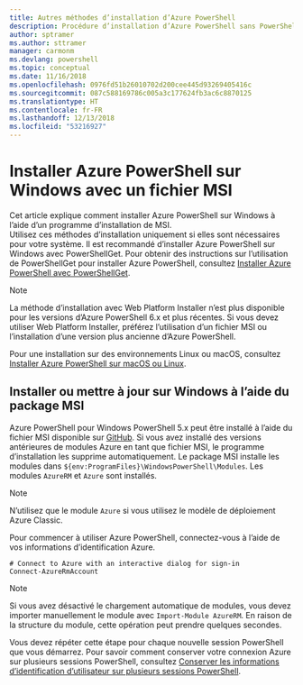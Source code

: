 ```yaml
---
title: Autres méthodes d’installation d’Azure PowerShell
description: Procédure d’installation d’Azure PowerShell sans PowerShellGet à l’aide d’un fichier MSI
author: sptramer
ms.author: sttramer
manager: carmonm
ms.devlang: powershell
ms.topic: conceptual
ms.date: 11/16/2018
ms.openlocfilehash: 0976fd51b26010702d200cee445d93269405416c
ms.sourcegitcommit: 087c588169786c005a3c177624fb3ac6c8870125
ms.translationtype: HT
ms.contentlocale: fr-FR
ms.lasthandoff: 12/13/2018
ms.locfileid: "53216927"
---
```

# <a name="install-azure-powershell-on-windows-with-msi"></a>Installer Azure PowerShell sur Windows avec un fichier MSI

Cet article explique comment installer Azure PowerShell sur Windows à l’aide d’un programme d’installation de MSI.  
Utilisez ces méthodes d’installation uniquement si elles sont nécessaires pour votre système. Il est recommandé d’installer Azure PowerShell sur Windows avec PowerShellGet. Pour obtenir des instructions sur l’utilisation de PowerShellGet pour installer Azure PowerShell, consultez [Installer Azure PowerShell avec PowerShellGet](install-azurerm-ps.md).

> [!NOTE]
> La méthode d’installation avec Web Platform Installer n’est plus disponible pour les versions d’Azure PowerShell 6.x et plus récentes. Si vous devez utiliser Web Platform Installer, préférez l’utilisation d’un fichier MSI ou l’installation d’une version plus ancienne d’Azure PowerShell.

Pour une installation sur des environnements Linux ou macOS, consultez [Installer Azure PowerShell sur macOS ou Linux](install-azurermps-maclinux.md).

## <a name="install-or-update-on-windows-using-the-msi-package"></a>Installer ou mettre à jour sur Windows à l’aide du package MSI

Azure PowerShell pour Windows PowerShell 5.x peut être installé à l’aide du fichier MSI disponible sur [GitHub](https://github.com/Azure/azure-powershell/releases/tag/v6.13.1-November2018). Si vous avez installé des versions antérieures de modules Azure en tant que fichier MSI, le programme d’installation les supprime automatiquement. Le package MSI installe les modules dans `${env:ProgramFiles}\WindowsPowerShell\Modules`. Les modules `AzureRM` et `Azure` sont installés.

> [!NOTE]
> N’utilisez que le module `Azure` si vous utilisez le modèle de déploiement Azure Classic.

Pour commencer à utiliser Azure PowerShell, connectez-vous à l’aide de vos informations d’identification Azure.

```powershell-interactive
# Connect to Azure with an interactive dialog for sign-in
Connect-AzureRmAccount
```

> [!NOTE]
>
> Si vous avez désactivé le chargement automatique de modules, vous devez importer manuellement le module avec `Import-Module AzureRM`. En raison de la structure du module, cette opération peut prendre quelques secondes.

Vous devez répéter cette étape pour chaque nouvelle session PowerShell que vous démarrez. Pour savoir comment conserver votre connexion Azure sur plusieurs sessions PowerShell, consultez [Conserver les informations d’identification d’utilisateur sur plusieurs sessions PowerShell](context-persistence.md).

